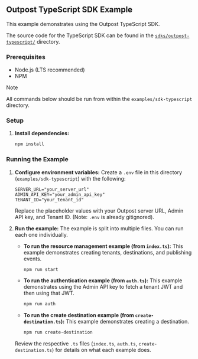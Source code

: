 ## Outpost TypeScript SDK Example

This example demonstrates using the Outpost TypeScript SDK.

The source code for the TypeScript SDK can be found in the [`sdks/outpost-typescript/`](../../sdks/outpost-typescript/) directory.

### Prerequisites

*   Node.js (LTS recommended)
*   NPM

> [!NOTE]
> All commands below should be run from within the `examples/sdk-typescript` directory.

### Setup

1.  **Install dependencies:**
    ```bash
    npm install
    ```

### Running the Example

1.  **Configure environment variables:**
    Create a `.env` file in this directory (`examples/sdk-typescript`) with the following:
    ```dotenv
    SERVER_URL="your_server_url"
    ADMIN_API_KEY="your_admin_api_key"
    TENANT_ID="your_tenant_id"
    ```
    Replace the placeholder values with your Outpost server URL, Admin API key, and Tenant ID. (Note: `.env` is already gitignored).

2.  **Run the example:**
    The example is split into multiple files. You can run each one individually.

    *   **To run the resource management example (from `index.ts`):**
        This example demonstrates creating tenants, destinations, and publishing events.
        ```bash
        npm run start
        ```

    *   **To run the authentication example (from `auth.ts`):**
        This example demonstrates using the Admin API key to fetch a tenant JWT and then using that JWT.
        ```bash
        npm run auth
        ```

    *   **To run the create destination example (from `create-destination.ts`):**
        This example demonstrates creating a destination.
        ```bash
        npm run create-destination
        ```

    Review the respective `.ts` files (`index.ts`, `auth.ts`, `create-destination.ts`) for details on what each example does.
